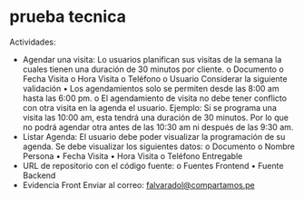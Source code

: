 # prueba tecnica


Actividades:
- Agendar una visita: Lo usuarios planifican sus visitas de la semana la cuales tienen una duración de 30 minutos por cliente.
  o Documento o Fecha Visita o Hora Visita o Teléfono
  o Usuario
  Considerar la siguiente validación
  • Los agendamientos solo se permiten desde las 8:00 am hasta las
  6:00 pm.
  o El agendamiento de visita no debe tener conflicto con otra visita en la agenda el usuario. Ejemplo: Si se programa una visita las
  10:00 am, esta tendrá una duración de 30 minutos. Por lo que no podrá agendar otra antes de las 10:30 am ni después de las 9:30 am.
- Listar Agenda: El usuario debe poder visualizar la programación de su agenda.
  Se debe visualizar los siguientes datos:
  o Documento
  o Nombre Persona
  • Fecha Visita
  • Hora Visita o Teléfono
  Entregable
- URL de repositorio con el código fuente: o Fuentes Frontend
  • Fuente Backend
- Evidencia Front
  Enviar al correo: falvaradol@compartamos.pe